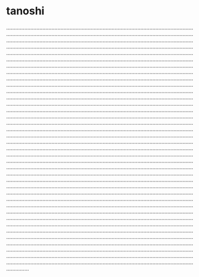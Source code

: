 # tanoshi
.......................................................................................................................................................................................................................................................................................................................................................................................................................................................................................................................................................................................................................................................................................................................................................................................................................................................................................................................................................................................................................................................................................................................................................................................................................................................................................................................................................................................................................................................................................................................................................................................................................................................................................................................................................................................................................................................................................................................................................................................................................................................................................................................................................................................................................................................................................................................................................................................................................................................................................................................................................................................................................................................................................................................................................................................................................................................................................................................................................................................................................................................................................................................................................................................................................................................................................................................................................................................................................................................................................................................................................................................................................................................................................................................................................................................................................................................................................................................................................................................................................................................................................................................................................................................................................................................................................................................................................................................................................................................................................................................................................................................................................................................................................................................................................................................................................................................................................................................